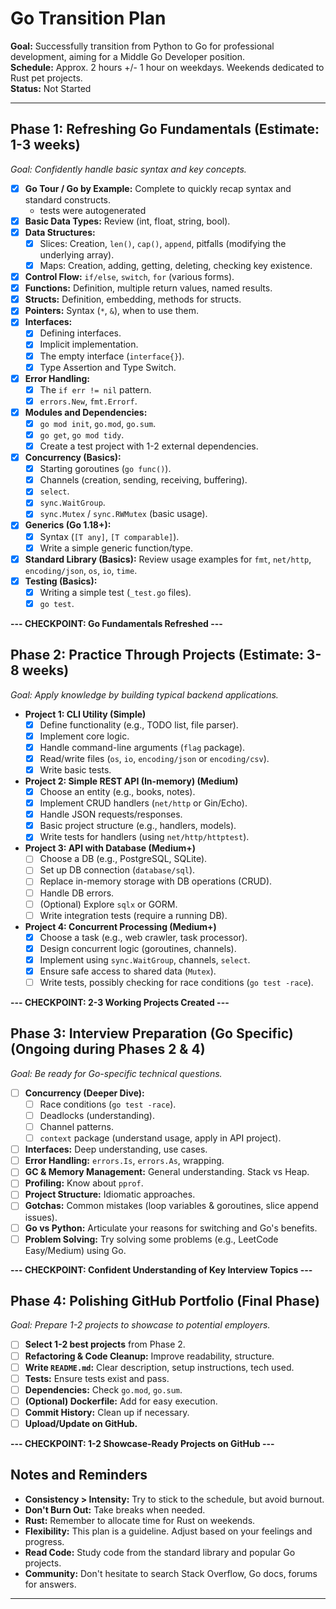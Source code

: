 # Go Transition Plan

**Goal:** Successfully transition from Python to Go for professional development, aiming for a Middle Go Developer position.  
**Schedule:** Approx. 2 hours +/- 1 hour on weekdays. Weekends dedicated to Rust pet projects.  
**Status:** Not Started

---

## Phase 1: Refreshing Go Fundamentals (Estimate: 1-3 weeks)

*Goal: Confidently handle basic syntax and key concepts.*

- [x] **Go Tour / Go by Example:** Complete to quickly recap syntax and standard constructs.  
    - tests were autogenerated  
- [x] **Basic Data Types:** Review (int, float, string, bool).
- [x] **Data Structures:**
    - [x] Slices: Creation, `len()`, `cap()`, `append`, pitfalls (modifying the underlying array).
    - [x] Maps: Creation, adding, getting, deleting, checking key existence.
- [x] **Control Flow:** `if/else`, `switch`, `for` (various forms).
- [x] **Functions:** Definition, multiple return values, named results.
- [x] **Structs:** Definition, embedding, methods for structs.
- [x] **Pointers:** Syntax (`*`, `&`), when to use them.
- [x] **Interfaces:**
    - [x] Defining interfaces.
    - [x] Implicit implementation.
    - [x] The empty interface (`interface{}`).
    - [x] Type Assertion and Type Switch.
- [x] **Error Handling:**
    - [x] The `if err != nil` pattern.
    - [x] `errors.New`, `fmt.Errorf`.
- [x] **Modules and Dependencies:**
    - [x] `go mod init`, `go.mod`, `go.sum`.
    - [x] `go get`, `go mod tidy`.
    - [x] Create a test project with 1-2 external dependencies.
- [x] **Concurrency (Basics):**
    - [x] Starting goroutines (`go func()`).
    - [x] Channels (creation, sending, receiving, buffering).
    - [x] `select`.
    - [x] `sync.WaitGroup`.
    - [x] `sync.Mutex` / `sync.RWMutex` (basic usage).
- [x] **Generics (Go 1.18+):**
    - [x] Syntax (`[T any]`, `[T comparable]`).
    - [x] Write a simple generic function/type.
- [x] **Standard Library (Basics):** Review usage examples for `fmt`, `net/http`, `encoding/json`, `os`, `io`, `time`.
- [x] **Testing (Basics):**
    - [x] Writing a simple test (`_test.go` files).
    - [x] `go test`.

**--- CHECKPOINT: Go Fundamentals Refreshed ---**

## Phase 2: Practice Through Projects (Estimate: 3-8 weeks)

*Goal: Apply knowledge by building typical backend applications.*

- **Project 1: CLI Utility (Simple)**
    - [x] Define functionality (e.g., TODO list, file parser).
    - [x] Implement core logic.
    - [x] Handle command-line arguments (`flag` package).
    - [x] Read/write files (`os`, `io`, `encoding/json` or `encoding/csv`).
    - [x] Write basic tests.
- **Project 2: Simple REST API (In-memory) (Medium)**
    - [x] Choose an entity (e.g., books, notes).
    - [x] Implement CRUD handlers (`net/http` or Gin/Echo).
    - [x] Handle JSON requests/responses.
    - [x] Basic project structure (e.g., handlers, models).
    - [x] Write tests for handlers (using `net/http/httptest`).
- **Project 3: API with Database (Medium+)**
    - [ ] Choose a DB (e.g., PostgreSQL, SQLite).
    - [ ] Set up DB connection (`database/sql`).
    - [ ] Replace in-memory storage with DB operations (CRUD).
    - [ ] Handle DB errors.
    - [ ] (Optional) Explore `sqlx` or GORM.
    - [ ] Write integration tests (require a running DB).
- **Project 4: Concurrent Processing (Medium+)**
    - [x] Choose a task (e.g., web crawler, task processor).
    - [x] Design concurrent logic (goroutines, channels).
    - [x] Implement using `sync.WaitGroup`, channels, `select`.
    - [x] Ensure safe access to shared data (`Mutex`).
    - [ ] Write tests, possibly checking for race conditions (`go test -race`).

**--- CHECKPOINT: 2-3 Working Projects Created ---**

## Phase 3: Interview Preparation (Go Specific) (Ongoing during Phases 2 & 4)

*Goal: Be ready for Go-specific technical questions.*

- [ ] **Concurrency (Deeper Dive):**
    - [ ] Race conditions (`go test -race`).
    - [ ] Deadlocks (understanding).
    - [ ] Channel patterns.
    - [ ] `context` package (understand usage, apply in API project).
- [ ] **Interfaces:** Deep understanding, use cases.
- [ ] **Error Handling:** `errors.Is`, `errors.As`, wrapping.
- [ ] **GC & Memory Management:** General understanding. Stack vs Heap.
- [ ] **Profiling:** Know about `pprof`.
- [ ] **Project Structure:** Idiomatic approaches.
- [ ] **Gotchas:** Common mistakes (loop variables & goroutines, slice append issues).
- [ ] **Go vs Python:** Articulate your reasons for switching and Go's benefits.
- [ ] **Problem Solving:** Try solving some problems (e.g., LeetCode Easy/Medium) using Go.

**--- CHECKPOINT: Confident Understanding of Key Interview Topics ---**

## Phase 4: Polishing GitHub Portfolio (Final Phase)

*Goal: Prepare 1-2 projects to showcase to potential employers.*

- [ ] **Select 1-2 best projects** from Phase 2.
- [ ] **Refactoring & Code Cleanup:** Improve readability, structure.
- [ ] **Write `README.md`:** Clear description, setup instructions, tech used.
- [ ] **Tests:** Ensure tests exist and pass.
- [ ] **Dependencies:** Check `go.mod`, `go.sum`.
- [ ] **(Optional) Dockerfile:** Add for easy execution.
- [ ] **Commit History:** Clean up if necessary.
- [ ] **Upload/Update on GitHub.**

**--- CHECKPOINT: 1-2 Showcase-Ready Projects on GitHub ---**

## Notes and Reminders

- **Consistency > Intensity:** Try to stick to the schedule, but avoid burnout.  
- **Don't Burn Out:** Take breaks when needed.  
- **Rust:** Remember to allocate time for Rust on weekends.  
- **Flexibility:** This plan is a guideline. Adjust based on your feelings and progress.  
- **Read Code:** Study code from the standard library and popular Go projects.  
- **Community:** Don't hesitate to search Stack Overflow, Go docs, forums for answers.  

---
